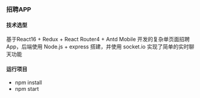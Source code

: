 ### 招聘APP

#### 技术选型
基于React16 + Redux + React Router4 + Antd Mobile 开发的复杂单页面招聘App，后端使用 Node.js + express 搭建，并使用 socket.io 实现了简单的实时聊天功能


#### 运行项目
- npm install
- npm start


